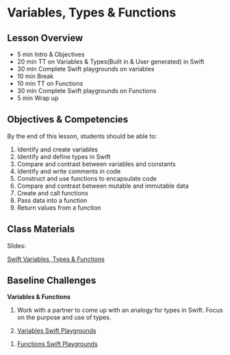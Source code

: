 # Variables, Types & Functions

## Lesson Overview
- 5 min Intro & Objectives
- 20 min TT on Variables & Types(Built in & User generated) in Swift
- 30 min  Complete Swift playgrounds on variables
- 10 min Break
- 10 min TT on Functions
- 30 min Complete Swift playgrounds on Functions
- 5 min Wrap up

## Objectives & Competencies
By the end of this lesson, students should be able to:

1. Identify and create variables
1. Identify and define types in Swift
1. Compare and contrast between variables and constants
1. Identify and write comments in code
1. Construct and use functions to encapsulate code
1. Compare and contrast between mutable and immutable data
1. Create and call functions
1. Pass data into a function
1. Return values from a function

## Class Materials

Slides:

[Swift Variables, Types & Functions](https://docs.google.com/presentation/d/1EEPlP2v0bUeqSfXHjcSO_5zSbRY6ZDh_0noaXkXHdRg/edit?usp=sharing)

## Baseline Challenges

**Variables & Functions**
1. Work with a partner to come up with an analogy for types in Swift. Focus on the purpose and use of types.

1. [Variables Swift Playgrounds](https://github.com/MakeSchool-Tutorials/Intro-Variables-Swift-Playground/archive/swift4.zip)
<!-- https://github.com/MakeSchool-Tutorials/Intro-Variables-Swift-Playground.git -->
1. [Functions Swift Playgrounds](https://github.com/MakeSchool-Tutorials/Intro-Functions-Swift-Playground/archive/master.zip)
<!-- https://github.com/MakeSchool-Tutorials/Intro-Functions-Swift-Playground.git -->
